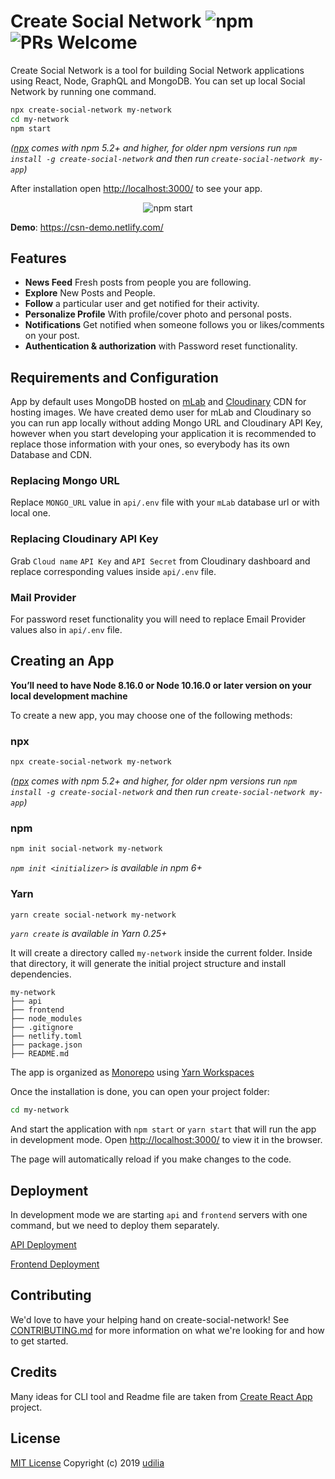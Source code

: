 # Create Social Network ![npm](https://img.shields.io/npm/dm/create-social-network) ![PRs Welcome](https://img.shields.io/badge/PRs-welcome-green.svg)

Create Social Network is a tool for building Social Network applications using React, Node, GraphQL and MongoDB. You can set up local Social Network by running one command.

```sh
npx create-social-network my-network
cd my-network
npm start
```

_([npx](https://medium.com/@maybekatz/introducing-npx-an-npm-package-runner-55f7d4bd282b) comes with npm 5.2+ and higher, for older npm versions run `npm install -g create-social-network` and then run `create-social-network my-app`)_

After installation open [http://localhost:3000/](http://localhost:3000/) to see your app.

<p align='center'>
<img src='https://res.cloudinary.com/dkkf9iqnd/image/upload/v1569913692/screencast_abbvuz.gif' alt='npm start'>
</p>

**Demo**: https://csn-demo.netlify.com/

## Features

- **News Feed** Fresh posts from people you are following.
- **Explore** New Posts and People.
- **Follow** a particular user and get notified for their activity.
- **Personalize Profile** With profile/cover photo and personal posts.
- **Notifications** Get notified when someone follows you or likes/comments on your post.
- **Authentication & authorization** with Password reset functionality.

## Requirements and Configuration

App by default uses MongoDB hosted on [mLab](https://mlab.com/) and [Cloudinary](https://cloudinary.com/) CDN for hosting images. We have created demo user for mLab and Cloudinary so you can run app locally without adding Mongo URL and Cloudinary API Key, however when you start developing your application it is recommended to replace those information with your ones, so everybody has its own Database and CDN.

### Replacing Mongo URL

Replace `MONGO_URL` value in `api/.env` file with your `mLab` database url or with local one.

### Replacing Cloudinary API Key

Grab `Cloud name` `API Key` and `API Secret` from Cloudinary dashboard and replace corresponding values inside `api/.env` file.

### Mail Provider

For password reset functionality you will need to replace Email Provider values also in `api/.env` file.

## Creating an App

**You’ll need to have Node 8.16.0 or Node 10.16.0 or later version on your local development machine**

To create a new app, you may choose one of the following methods:

### npx

```sh
npx create-social-network my-network
```

_([npx](https://medium.com/@maybekatz/introducing-npx-an-npm-package-runner-55f7d4bd282b) comes with npm 5.2+ and higher, for older npm versions run `npm install -g create-social-network` and then run `create-social-network my-app`)_

### npm

```sh
npm init social-network my-network
```

_`npm init <initializer>` is available in npm 6+_

### Yarn

```sh
yarn create social-network my-network
```

_`yarn create` is available in Yarn 0.25+_

It will create a directory called `my-network` inside the current folder.
Inside that directory, it will generate the initial project structure and install dependencies.

```
my-network
├── api
├── frontend
├── node_modules
├── .gitignore
├── netlify.toml
├── package.json
├── README.md
```

The app is organized as [Monorepo](https://en.wikipedia.org/wiki/Monorepo) using [Yarn Workspaces](https://yarnpkg.com/lang/en/docs/workspaces/)

Once the installation is done, you can open your project folder:

```sh
cd my-network
```

And start the application with `npm start` or `yarn start` that will run the app in development mode.
Open [http://localhost:3000/](http://localhost:3000/) to view it in the browser.

The page will automatically reload if you make changes to the code.

## Deployment

In development mode we are starting `api` and `frontend` servers with one command, but we need to deploy them separately.

[API Deployment](https://github.com/udilia/create-social-network/tree/master/api#api-deployment-to-heroku)

[Frontend Deployment](https://github.com/udilia/create-social-network/tree/master/frontend#frontend-deployment-to-netlify)

## Contributing

We'd love to have your helping hand on create-social-network! See [CONTRIBUTING.md](https://github.com/udilia/create-social-network/blob/master/CONTRIBUTING.md) for more information on what we're looking for and how to get started.

## Credits

Many ideas for CLI tool and Readme file are taken from [Create React App](https://github.com/facebook/create-react-app) project.

## License

[MIT License](https://github.com/udilia/create-social-network/blob/master/LICENSE.md) Copyright (c) 2019 [udilia](https://udilia.com/)
